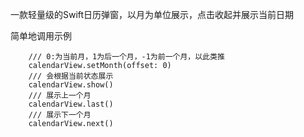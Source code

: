 一款轻量级的Swift日历弹窗，以月为单位展示，点击收起并展示当前日期

简单地调用示例

        /// 0:为当前月，1为后一个月，-1为前一个月，以此类推
        calendarView.setMonth(offset: 0)
        /// 会根据当前状态展示
        calendarView.show()
        /// 展示上一个月
        calendarView.last()
        /// 展示下一个月
        calendarView.next()
